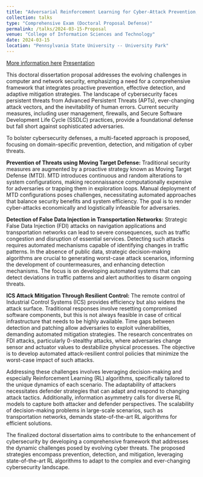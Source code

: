 ```yaml
---
title: "Adversarial Reinforcement Learning for Cyber-Attack Prevention, Detection, and Mitigation"
collection: talks
type: "Comprehensive Exam (Doctoral Proposal Defense)"
permalink: /talks/2024-03-15-Proposal
venue: "College of Information Sciences and Technology"
date: 2024-03-15
location: "Pennsylvania State University -- University Park"
---
```


[More information here](https://www.gamesec-conf.org/program.php)
[Presentation](https://taahaaa.ir/files/eghtesad2024cyber_presentation.pdf)

This doctoral dissertation proposal addresses the evolving challenges in computer and network security, emphasizing a need for a comprehensive framework that integrates proactive prevention, effective detection, and adaptive mitigation strategies. The landscape of cybersecurity faces persistent threats from Advanced Persistent Threats (APTs), ever-changing attack vectors, and the inevitability of human errors. Current security measures, including user management, firewalls, and Secure Software Development Life Cycle (SSDLC) practices, provide a foundational defense but fall short against sophisticated adversaries.

To bolster cybersecurity defenses, a multi-faceted approach is proposed, focusing on domain-specific prevention, detection, and mitigation of cyber threats.

**Prevention of Threats using Moving Target Defense:**
Traditional security measures are augmented by a proactive strategy known as Moving Target Defense (MTD). MTD introduces continuous and random alterations to system configurations, making reconnaissance computationally expensive for adversaries or trapping them in exploration loops. Manual deployment of MTD configurations poses challenges, necessitating automated approaches that balance security benefits and system efficiency. The goal is to render cyber-attacks economically and logistically infeasible for adversaries.

**Detection of False Data Injection in Transportation Networks:**
Strategic False Data Injection (FDI) attacks on navigation applications and transportation networks can lead to severe consequences, such as traffic congestion and disruption of essential services. Detecting such attacks requires automated mechanisms capable of identifying changes in traffic patterns. In the absence of public data, strategic decision-making algorithms are crucial to generating worst-case attack scenarios, informing the development of countermeasures, and enhancing detection mechanisms. The focus is on developing automated systems that can detect deviations in traffic patterns and alert authorities to disarm ongoing threats.

**ICS Attack Mitigation Through Resilient Control:**
The remote control of Industrial Control Systems (ICS) provides efficiency but also widens the attack surface. Traditional responses involve resetting compromised software components, but this is not always feasible in case of critical infrastructure that needs to be highly available. Time gaps between detection and patching allow adversaries to exploit vulnerabilities, demanding automated mitigation strategies. The research concentrates on FDI attacks, particularly 0-stealthy attacks, where adversaries change sensor and actuator values to destabilize physical processes. The objective is to develop automated attack-resilient control policies that minimize the worst-case impact of such attacks.

Addressing these challenges involves leveraging decision-making and especially Reinforcement Learning (RL) algorithms, specifically tailored to the unique dynamics of each scenario. The adaptability of attackers necessitates defender strategies that can adapt and respond to changing attack tactics. Additionally, information asymmetry calls for diverse RL models to capture both attacker and defender perspectives. The scalability of decision-making problems in large-scale scenarios, such as transportation networks, demands state-of-the-art RL algorithms for efficient solutions.

The finalized doctoral dissertation aims to contribute to the enhancement of cybersecurity by developing a comprehensive framework that addresses the dynamic challenges posed by evolving cyber threats. The proposed strategies encompass prevention, detection, and mitigation, leveraging state-of-the-art RL algorithms to adapt to the complex and ever-changing cybersecurity landscape.

